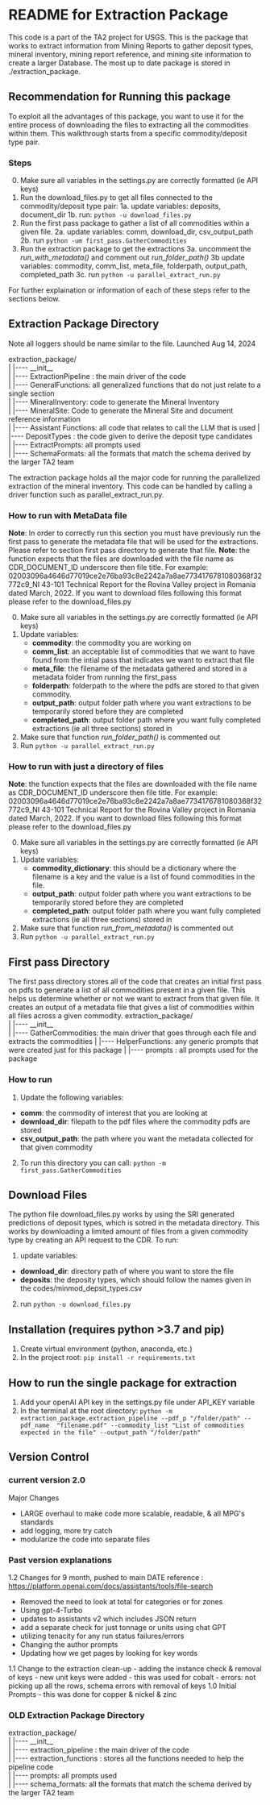 # README for Extraction Package
This code is a part of the TA2 project for USGS. This is the package that works to extract information from Mining Reports to gather deposit types, mineral inventory, mining report reference, and mining site information to create a larger Database. The most up to date package is stored in ./extraction_package. 


## Recommendation for Running this package
To exploit all the advantages of this package, you want to use it for the entire process of downloading the files to extracting all the commodities within them. This walkthrough starts from a specific commodity/deposit type pair. 
### Steps
0. Make sure all variables in the settings.py are correctly formatted (ie API keys)
1. Run the download_files.py to get all files connected to the commodity/deposit type pair: 
    1a. update variables: deposits, document_dir
    1b. run: `python -u download_files.py`
2. Run the first pass package to gather a list of all commodities within a given file.
    2a. update variables: comm, download_dir, csv_output_path
    2b. run `python -um first_pass.GatherCommodities`
3. Run the extraction package to get the extractions
    3a. uncomment the _run_with_metadata()_ and comment out _run_folder_path()_
    3b update variables: commodity, comm_list, meta_file, folderpath, output_path, completed_path
    3c. run `python -u parallel_extract_run.py` 

For further explaination or information of each of these steps refer to the sections below. 


## Extraction Package Directory 
Note all loggers should be name similar to the file.
Launched Aug 14, 2024


extraction_package/ \
|    |---- \_\_init\_\_ \
|    |---- ExtractionPipeline : the main driver of the code \
|       |---- GeneralFunctions: all generalized functions that do not just relate to a single section \
|       |---- MineralInventory: code to generate the Mineral Inventory \
|       |---- MineralSite: Code to generate the Mineral Site and document reference information \
|       |---- Assistant Functions: all code that relates to call the LLM that is used
|       |---- DepositTypes : the code given to derive the deposit type candidates \
|       |---- ExtractPrompts: all prompts used \
|       |---- SchemaFormats: all the formats that match the schema derived by the larger TA2 team 

The extraction package holds all the major code for running the parallelized extraction of the mineral inventory. This code can be handled by calling a driver function such as parallel_extract_run.py. 

### How to run with MetaData file
**Note**: In order to correctly run this section you must have previously run the first pass to generate the metadata file that will be used for the extractions. Please refer to section first pass directory to generate that file.
**Note**: the function expects that the files are downloaded with the file name as CDR_DOCUMENT_ID underscore then file title. For example: 02003096a4646d77019ce2e76ba93c8e2242a7a8ae7734176781080368f32772c9_NI 43-101 Technical Report for the Rovina Valley project in Romania dated March, 2022. If you want to download files following this format please refer to the download_files.py


0. Make sure all variables in the settings.py are correctly formatted (ie API keys)
1. Update variables: 
    * **commodity**: the commodity you are working on 
    * **comm_list**: an acceptable list of commodities that we want to have found from the intial pass that indicates we want to extract that file
    * **meta_file**: the filename of the metadata gathered and stored in a metadata folder from running the first_pass
    * **folderpath**: folderpath to the where the pdfs are stored to that given commodity.
    * **output_path**: output folder path where you want extractions to be temporarily stored before they are completed
    * **completed_path**: output folder path where you want fully completed extractions (ie all three sections) stored in
2. Make sure that function _run_folder_path()_ is commented out
3. Run `python -u parallel_extract_run.py`


### How to run with just a directory of files
**Note**: the function expects that the files are downloaded with the file name as CDR_DOCUMENT_ID underscore then file title. For example: 02003096a4646d77019ce2e76ba93c8e2242a7a8ae7734176781080368f32772c9_NI 43-101 Technical Report for the Rovina Valley project in Romania dated March, 2022. If you want to download files following this format please refer to the download_files.py


0. Make sure all variables in the settings.py are correctly formatted (ie API keys)
1. Update variables: 
    * **commodity_dictionary**: this should be a dictionary where the filename is a key and the value is a list of found commodities in the file. 
    * **output_path**: output folder path where you want extractions to be temporarily stored before they are completed
    * **completed_path**: output folder path where you want fully completed extractions (ie all three sections) stored in
2. Make sure that function _run_from_metadata()_ is commented out
3. Run `python -u parallel_extract_run.py`
 
## First pass Directory
The first pass directory stores all of the code that creates an initial first pass on pdfs to generate a list of all commodities present in a given file. This helps us determine whether or not we want to extract from that given file. It creates an output of a metadata file that gives a list of commodities within all files across a given commodity. 
extraction_package/ \
|    |---- \_\_init\_\_ \
|    |---- GatherCommodities: the main driver that goes through each file and extracts the commodities
|    |---- HelperFunctions: any generic prompts that were created just for this package
|    |---- prompts : all prompts used for the package

### How to run
1. Update the following variables:
* **comm**: the commodity of interest that you are looking at
* **download_dir**: filepath to the pdf files where the commodity pdfs are stored
* **csv_output_path**: the path where you want the metadata collected for that given commodity
2. To run this directory you can call:  `python -m first_pass.GatherCommodities`

## Download Files
The python file download_files.py works by using the SRI generated predictions of deposit types, which is sotred in the metadata directory. This works by downloading a limited amount of files from a given commodity type by creating an API request to the CDR. 
To run:
1. update variables: 
* **download_dir**: directory path of where you want to store the file
* **deposits**: the deposity types, which should follow the names given in the codes/minmod_depsit_types.csv
2. run `python -u download_files.py`

## Installation (requires python >3.7 and pip)
1. Create virtual environment (python, anaconda, etc.)
2. In the project root: `pip install -r requirements.txt`


## How to run the single package for extraction
1. Add your openAI API key in the settings.py file under API_KEY variable
2. In the terminal at the root directory: `python -m extraction_package.extraction_pipeline --pdf_p "/folder/path" --pdf_name  "filename.pdf" --commodity_list "List of commodities expected in the file" --output_path "/folder/path" `

## Version Control
### current version 2.0
Major Changes
- LARGE overhaul to make code more scalable, readable, & all MPG's standards
- add logging, more try catch
- modularize the code into separate files

### Past version explanations
1.2 Changes for 9 month, pushed to main DATE
reference : https://platform.openai.com/docs/assistants/tools/file-search
- Removed the need to look at total for categories or for zones
- Using gpt-4-Turbo
- updates to assistants v2 which includes JSON return
- add a separate check for just tonnage or units using chat GPT
- utilizing tenacity for any run status failures/errors
- Changing the author prompts
- Updating how we get pages by looking for key words


1.1 Change to the extraction clean-up
    - adding the instance check & removal of keys
    - new unit keys were added
    - this was used for cobalt
    - errors: not picking up all the rows, schema errors with removal of keys
1.0 Initial Prompts
    - this was done for copper & nickel & zinc


### OLD Extraction Package Directory 
extraction_package/ \
|    |---- \_\_init\_\_ \
| |---- extraction_pipeline : the main driver of the code \
|    |---- extraction_functions : stores all the functions needed to help the pipeline code \
|    |---- prompts: all prompts used \
|    |---- schema_formats: all the formats that match the schema derived by the larger TA2 team 
